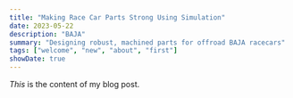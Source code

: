 ```yaml
---
title: "Making Race Car Parts Strong Using Simulation"
date: 2023-05-22
description: "BAJA"
summary: "Designing robust, machined parts for offroad BAJA racecars"
tags: ["welcome", "new", "about", "first"]
showDate: true
---
```

_This_ is the content of my blog post.


